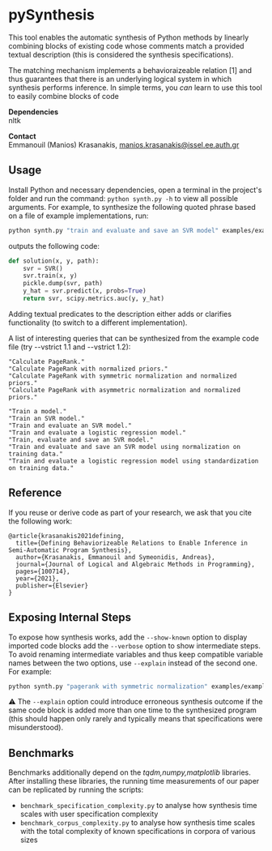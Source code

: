 # pySynthesis
This tool enables the automatic synthesis of Python methods by linearly 
combining blocks of existing code whose comments match a provided textual
description (this is considered the synthesis specifications).

The matching mechanism implements a behavioraizeable relation [1] and thus
guarantees that there is an underlying logical system in which synthesis
performs inference. In simple terms, you *can* learn to use this tool to 
easily combine blocks of code

**Dependencies**
<br/>
nltk

**Contact**
<br/>
Emmanouil (Manios) Krasanakis, manios.krasanakis@issel.ee.auth.gr

## Usage
Install Python and necessary dependencies, open a terminal
in the project's folder and run the command:
`python synth.py -h` to view all possible arguments.
For example, to synthesize the following quoted phrase
based on a file of example implementations, run:
```bash
python synth.py "train and evaluate and save an SVR model" examples/example.py
```
outputs the following code:
```python
def solution(x, y, path):
    svr = SVR()
    svr.train(x, y)
    pickle.dump(svr, path)
    y_hat = svr.predict(x, probs=True)
    return svr, scipy.metrics.auc(y, y_hat)
```
Adding textual predicates to the description either adds
or clarifies functionality (to switch to a different implementation).

A list of interesting queries that can be synthesized 
from the example code file (try --vstrict 1.1 and --vstrict 1.2):
```
"Calculate PageRank."
"Calculate PageRank with normalized priors."
"Calculate PageRank with symmetric normalization and normalized priors."
"Calculate PageRank with asymmetric normalization and normalized priors."

"Train a model."
"Train an SVR model."
"Train and evaluate an SVR model."
"Train and evaluate a logistic regression model."
"Train, evaluate and save an SVR model."
"Train and evaluate and save an SVR model using normalization on training data."
"Train and evaluate a logistic regression model using standardization on training data."
```

## Reference
If you reuse or derive code as part of your research, we ask that you cite the following work:

```
@article{krasanakis2021defining,
  title={Defining Behaviorizeable Relations to Enable Inference in Semi-Automatic Program Synthesis},
  author={Krasanakis, Emmanouil and Symeonidis, Andreas},
  journal={Journal of Logical and Algebraic Methods in Programming},
  pages={100714},
  year={2021},
  publisher={Elsevier}
}
```

## Exposing Internal Steps
To expose how synthesis works, add the `--show-known` option to display imported code blocks
add the `--verbose` option to show intermediate steps. To avoid renaming intermediate variables
and thus keep compatible variable names between the two options, use `--explain` instead of the
second one. For example: 
```bash
python synth.py "pagerank with symmetric normalization" examples/example.py --explain --show-known
```

:warning: The `--explain` option could introduce erroneous synthesis outcome 
if the same code block is added more than one time to the synthesized program
(this should happen only rarely and typically means that specifications were
misunderstood).

## Benchmarks
Benchmarks additionally depend on the *tqdm,numpy,matplotlib* libraries.
After installing these libraries, the running time measurements of our 
paper can be replicated by running the scripts:
- `benchmark_specification_complexity.py`
to analyse how synthesis time scales with user specification complexity
- `benchmark_corpus_complexity.py` 
to analyse how synthesis time scales with the total complexity of known specifications
in corpora of various sizes